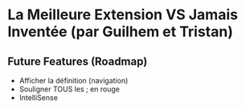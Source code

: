 # La Meilleure Extension VS Jamais Inventée (par Guilhem et Tristan)

## Future Features (Roadmap)
 - Afficher la définition (navigation)
 - Souligner TOUS les ; en rouge
 - IntelliSense